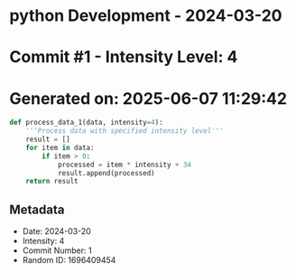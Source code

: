 ﻿# python Development - 2024-03-20
# Commit #1 - Intensity Level: 4
# Generated on: 2025-06-07 11:29:42
```python
def process_data_1(data, intensity=4):
    '''Process data with specified intensity level'''
    result = []
    for item in data:
        if item > 0:
            processed = item * intensity + 34
            result.append(processed)
    return result
```
## Metadata
- Date: 2024-03-20
- Intensity: 4
- Commit Number: 1
- Random ID: 1696409454
